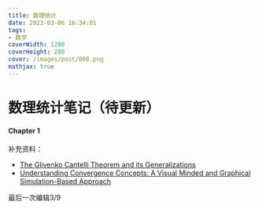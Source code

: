 ```yaml
---
title: 数理统计
date: 2023-03-06 16:34:01
tags:
- 数学
coverWidth: 1200
coverHeight: 280
cover: /images/post/008.png
mathjax: true
---
```


# 数理统计笔记（待更新）

#### Chapter 1

补充资料：

- [The Glivenko Cantelli Theorem and its Generalizations](https://blog.adydio.top/files/The+Glivenko+Cantelli+Theorem+and+its+Generalizations.pdf)
- [Understanding Convergence Concepts: A Visual Minded and Graphical Simulation-Based Approach](https://blog.adydio.top/files/Understanding+Convergence+Concepts+A+Visual+Minded+and+Graphical+Simulation+Based+Approach.pdf)

最后一次编辑3/9
